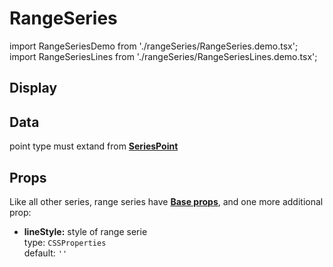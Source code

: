 # RangeSeries

import RangeSeriesDemo from './rangeSeries/RangeSeries.demo.tsx';
import RangeSeriesLines from './rangeSeries/RangeSeriesLines.demo.tsx';

## Display

<RangeSeriesDemo/>

## Data

point type must extand from **[SeriesPoint](./000_intro.md/#data)**

## Props

Like all other series, range series have **[Base props](./000_intro.md/#base-props)**, and one more additional prop:

- **lineStyle:** style of range serie<br />
  type: `CSSProperties`<br/>
  default: `''`

<RangeSeriesLines/>
